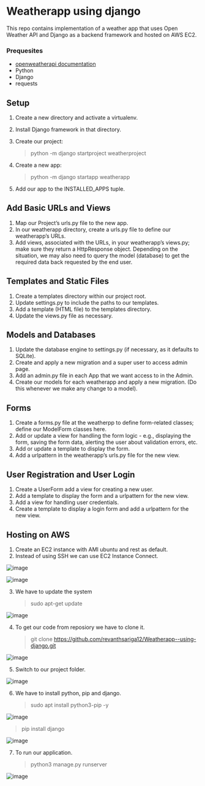 # Weatherapp using django
This repo contains implementation of a weather app that uses Open Weather API and Django as a backend framework and hosted on AWS EC2.

### Prequesites
* [openweatherapi documentation](https://openweathermap.org/current)
* Python
* Django
* requests

## Setup
1. Create a new directory and activate a virtualenv.
2. Install Django framework in that directory.
3. Create our project:

   > python -m django startproject weatherproject

4. Create a new app:

   > python -m django startapp weatherapp

5. Add our app to the INSTALLED_APPS tuple.

## Add Basic URLs and Views
1. Map our Project’s urls.py file to the new app.
2. In our weatherapp directory, create a urls.py file to define our weatherapp’s URLs.
3. Add views, associated with the URLs, in your weatherapp’s views.py; make sure they return a HttpResponse object. Depending on the situation, we may also need to query the model (database) to get the required data back requested by the end user.
## Templates and Static Files
1. Create a templates directory within our project root.
2. Update settings.py to include the paths to our templates.
3. Add a template (HTML file) to the templates directory.
4. Update the views.py file as necessary.
## Models and Databases
1. Update the database engine to settings.py (if necessary, as it defaults to SQLite).
2. Create and apply a new migration and a super user to access admin page.
3. Add an admin.py file in each App that we want access to in the Admin.
4. Create our models for each weatherapp and apply a new migration. (Do this whenever we make any change to a model).
## Forms
1. Create a forms.py file at the weatherpp to define form-related classes; define our ModelForm classes here.
2. Add or update a view for handling the form logic - e.g., displaying the form, saving the form data, alerting the user about validation errors, etc.
3. Add or update a template to display the form.
4. Add a urlpattern in the weatherapp’s urls.py file for the new view.
## User Registration and User Login
1. Create a UserForm add a view for creating a new user.
2. Add a template to display the form and a urlpattern for the new view.
3. Add a view for handling user credentials.
4. Create a template to display a login form and add a urlpattern for the new view.
## Hosting on AWS
1. Create an EC2 instance with AMI ubuntu and rest as default.
2. Instead of using SSH we can use EC2 Instance Connect.

![image](https://user-images.githubusercontent.com/120722376/230352201-98118a8c-75a5-4cde-a2fe-6af75727065d.png)

![image](https://user-images.githubusercontent.com/120722376/230352338-d9852161-f683-4f5c-b7d1-e85fd735c977.png)

3. We have to update the system

   > sudo apt-get update
  
![image](https://user-images.githubusercontent.com/120722376/230352979-bf6d5b35-bbf8-4d68-8375-19dae725233f.png)

4. To get our code from reposiory we have to clone it.

   > git clone https://github.com/revanthsariga12/Weatherapp--using-django.git

![image](https://user-images.githubusercontent.com/120722376/230353960-9edaf87a-cc61-4bfd-a8f1-ebac147bd169.png)

5. Switch to our project folder.

![image](https://user-images.githubusercontent.com/120722376/230355091-3e12e025-3394-4e30-80ac-b6896d0efd22.png)

6. We have to install python, pip and django.
  
   > sudo apt install python3-pip -y
 
![image](https://user-images.githubusercontent.com/120722376/230355472-0230ec4d-c3d7-4300-9453-215b22704495.png)

   > pip install django
   
![image](https://user-images.githubusercontent.com/120722376/230355851-4deadc3d-43f1-4dde-88b7-50a187741fb3.png)

7. To run our application.

   > python3 manage.py runserver
   
![image](https://user-images.githubusercontent.com/120722376/230356339-cc0170e2-d295-46a7-bcd3-396ba5dea005.png)


